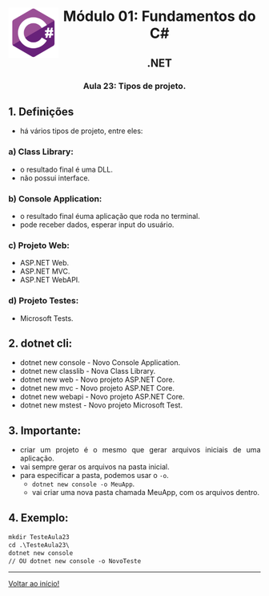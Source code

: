 <div align="center">
<a href="https://github.com/monicaquintal" target="_blank"><img align="left" height="100" src="../../assets/logo.png" /></a>
<h1>Módulo 01: Fundamentos do C#</h1>
<h2>.NET</h2>
<h3>Aula 23: Tipos de projeto.</h3>
</div>

<div align="justify">

## 1. Definições
- há vários tipos de projeto, entre eles:

### a) Class Library:
- o resultado final é uma DLL.
- não possui interface.

### b) Console Application:
- o resultado final éuma aplicação que roda no terminal.
- pode receber dados, esperar input do usuário.

### c) Projeto Web:
- ASP.NET Web.
- ASP.NET MVC.
- ASP.NET WebAPI.

### d) Projeto Testes:
- Microsoft Tests.

## 2. dotnet cli:
- dotnet new console - Novo Console Application.
- dotnet new classlib - Nova Class Library.
- dotnet new web - Novo projeto ASP.NET Core.
- dotnet new mvc - Novo projeto ASP.NET Core.
- dotnet new webapi - Novo projeto ASP.NET Core.
- dotnet new mstest - Novo projeto Microsoft Test.

## 3. Importante:
- criar um projeto é o mesmo que gerar arquivos iniciais de uma aplicação.
- vai sempre gerar os arquivos na pasta inicial.
- para especificar a pasta, podemos usar o `-o`.
  - `dotnet new console -o MeuApp`.
  - vai criar uma nova pasta chamada MeuApp, com os arquivos dentro. 

## 4. Exemplo:

~~~
mkdir TesteAula23
cd .\TesteAula23\
dotnet new console
// OU dotnet new console -o NovoTeste
~~~

---

[Voltar ao início!](https://github.com/monicaquintal/estudandoC-)
